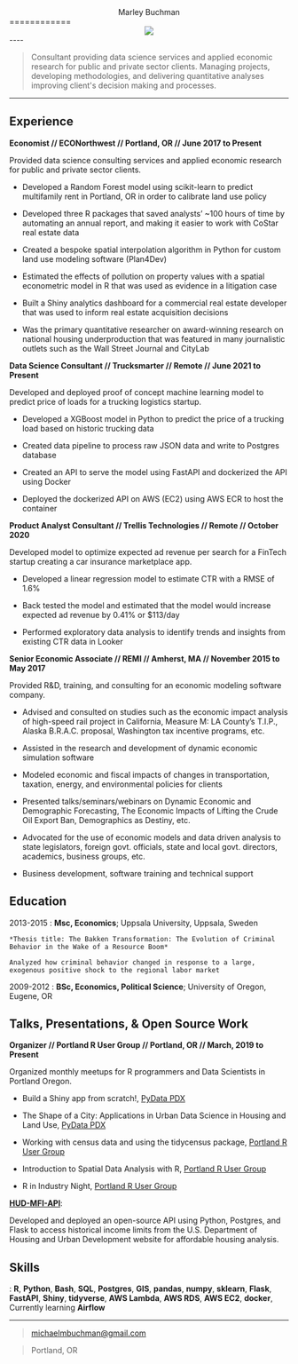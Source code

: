 <center>Marley Buchman</center>
============


<center><img class="img-circle" src="/img/avatar.jpeg" /> </center>
----

>   Consultant providing data science services and applied economic research for public and private sector clients. Managing projects, developing methodologies, and delivering quantitative analyses improving client's decision making and processes. 

----


Experience
----------

**Economist // ECONorthwest // Portland, OR // June 2017 to Present**

Provided data science consulting services and applied economic research for public and private sector clients.  

* Developed a Random Forest model using scikit-learn to predict multifamily rent in Portland, OR in order to calibrate land use policy

* Developed three R packages that saved analysts’ ~100 hours of time by automating an annual report, and making it easier to work with CoStar real estate data

* Created a bespoke spatial interpolation algorithm in Python for custom land use modeling software (Plan4Dev)

* Estimated the effects of pollution on property values with a spatial econometric model in R that was used as evidence in a litigation case

* Built a Shiny analytics dashboard for a commercial real estate developer that was used to inform real estate acquisition decisions

* Was the primary quantitative researcher on award-winning research on national housing underproduction that was featured in many journalistic outlets such as the Wall Street Journal and CityLab

**Data Science Consultant // Trucksmarter // Remote // June 2021 to Present**

Developed and deployed proof of concept machine learning model to predict price of loads for a trucking logistics startup.

* Developed a XGBoost model in Python to predict the price of a trucking load based on historic trucking data

* Created data pipeline to process raw JSON data and write to Postgres database

* Created an API to serve the model using FastAPI and dockerized the API using Docker

* Deployed the dockerized API on AWS (EC2) using AWS ECR to host the container


**Product Analyst Consultant // Trellis Technologies // Remote // October 2020**

Developed model to optimize expected ad revenue per search for a FinTech startup creating a car insurance marketplace app.

* Developed a linear regression model to estimate CTR with a RMSE of 1.6%

* Back tested the model and estimated that the model would increase expected ad revenue by 0.41% or $113/day

* Performed exploratory data analysis to identify trends and insights from existing CTR data in Looker


**Senior Economic Associate // REMI // Amherst, MA // November 2015 to May 2017**

Provided R&D, training, and consulting for an economic modeling software company.

* Advised and consulted on studies such as the economic impact analysis of high-speed rail project in California, Measure M: LA County’s T.I.P., Alaska B.R.A.C. proposal, Washington tax incentive programs, etc.

* Assisted in the research and development of dynamic economic simulation software

* Modeled economic and fiscal impacts of changes in transportation, taxation, energy, and environmental policies for clients

* Presented talks/seminars/webinars on Dynamic Economic and Demographic Forecasting, The Economic Impacts of Lifting the Crude Oil Export Ban, Demographics as Destiny, etc.

* Advocated for the use of economic models and data driven analysis to state legislators, foreign govt. officials, state and local govt. directors, academics, business groups, etc.

* Business development, software training and technical support


Education
---------


2013-2015
:   **Msc, Economics**; Uppsala University, Uppsala, Sweden

    *Thesis title: The Bakken Transformation: The Evolution of Criminal Behavior in the Wake of a Resource Boom*
    
    Analyzed how criminal behavior changed in response to a large, exogenous positive shock to the regional labor market

2009-2012
:   **BSc, Economics, Political Science**; University of Oregon, Eugene, OR


Talks, Presentations, & Open Source Work
--------------------

**Organizer // Portland R User Group // Portland, OR // March, 2019 to Present**

Organized monthly meetups for R programmers and Data Scientists in Portland Oregon.

* Build a Shiny app from scratch!, [PyData PDX](https://www.meetup.com/PyData-PDX/events/279867395/)

* The Shape of a City: Applications in Urban Data Science in Housing and Land Use, [PyData PDX](https://www.meetup.com/PyData-PDX/events/267324998/)

* Working with census data and using the tidycensus package, [Portland R User Group](https://www.meetup.com/portland-r-user-group/events/271649940/)

* Introduction to Spatial Data Analysis with R, [Portland R User Group](https://www.meetup.com/portland-r-user-group/events/258271365/)

* R in Industry Night, [Portland R User Group](https://www.meetup.com/portland-r-user-group/events/248703297/)

**[HUD-MFI-API](https://hud-mfi-api.herokuapp.com/)**: 

Developed and deployed an open-source API using Python, Postgres, and Flask to access historical income limits from the U.S. Department of Housing and Urban Development website for affordable housing analysis.

Skills
--------------------

:   **R**, **Python**, **Bash**, **SQL**, **Postgres**, **GIS**, **pandas**, **numpy**, **sklearn**, **Flask**, **FastAPI**, **Shiny**, **tidyverse**, **AWS Lambda**, **AWS RDS**, **AWS EC2**, **docker**, Currently learning **Airflow**



----

> <michaelmbuchman@gmail.com> 

> Portland, OR
